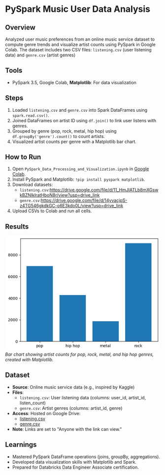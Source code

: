 # PySpark Music User Data Analysis
## Overview
Analyzed user music preferences from an online music service dataset to compute genre trends and visualize artist counts using PySpark in Google Colab. The dataset includes two CSV files: `listening.csv` (user listening data) and `genre.csv` (artist genres)
## Tools
- PySpark 3.5, Google Colab, **Matplotlib**: For data visualization
## Steps
 1. Loaded `listening.csv` and `genre.csv` into Spark DataFrames using `spark.read.csv()`.
 2. Joined DataFrames on artist ID using `df.join()` to link user listens with genres.
 3. Grouped by genre (pop, rock, metal, hip hop) using `df.groupBy('genre').count()` to count artists.
 4. Visualized artist counts per genre with a Matplotlib bar chart.
## How to Run
 1. Open `PySpark_Data_Processing_and_Visualization.ipynb` in [Google Colab](https://colab.research.google.com/).
 2. Install PySpark and Matplotlib: `!pip install pyspark matplotlib`.
 3. Download datasets:
    - `listening.csv`:https://drive.google.com/file/d/11_HmJIATLb8mXGswkBZNIklratHboN8r/view?usp=drive_link
    - `genre.csv`:https://drive.google.com/file/d/14yvacjpS-z4TG546gkdkGC-o6E3kdo0L/view?usp=drive_link
 4. Upload CSVs to Colab and run all cells.
## Results
![Output](Visualization_Singer_Genre_Count.png) 
*Bar chart showing artist counts for pop, rock, metal, and hip hop genres, created with Matplotlib.*
## Dataset
- **Source**: Online music service data (e.g., inspired by Kaggle)
 - **Files**:
   - `listening.csv`: User listening data (columns: user_id, artist_id, listen_count)
   - `genre.csv`: Artist genres (columns: artist_id, genre)
 - **Access**: Hosted on Google Drive:
   - [listening.csv](https://drive.google.com/file/d/11_HmJIATLb8mXGswkBZNIklratHboN8r/view?usp=drive_link)
   - [genre.csv](https://drive.google.com/file/d/14yvacjpS-z4TG546gkdkGC-o6E3kdo0L/view?usp=drive_link)
 - **Note**: Links are set to "Anyone with the link can view."

 ## Learnings
 - Mastered PySpark DataFrame operations (joins, groupBy, aggregations).
 - Developed data visualization skills with Matplotlib and Spark.
 - Prepared for Databricks Data Engineer Associate certification.
